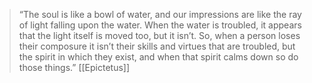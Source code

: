 > “The soul is like a bowl of water, and our impressions are like the ray of light falling upon the water. When the water is troubled, it appears that the light itself is moved too, but it isn’t. So, when a person loses their composure it isn’t their skills and virtues that are troubled, but the spirit in which they exist, and when that spirit calms down so do those things.”
> [[Epictetus]]
